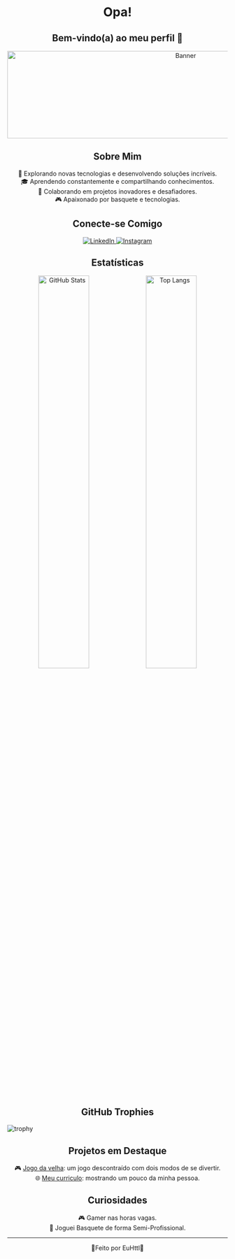 # <div align="center">Opa!</div> 
## <div align="center">Bem-vindo(a) ao meu perfil 🚀</div>

<div align="center">
<img src="https://images.pexels.com/photos/270348/pexels-photo-270348.jpeg" alt="Banner" width="800" height="200">
</div>

## <div align="center">Sobre Mim</div>

<div align="center">
  🚀 Explorando novas tecnologias e desenvolvendo soluções incríveis.<br>
  🎓 Aprendendo constantemente e compartilhando conhecimentos.<br>
  💼 Colaborando em projetos inovadores e desafiadores.<br>
  🎮 Apaixonado por basquete e tecnologias.<br>
</div>

## <div align="center">Conecte-se Comigo</div>

<div align="center">
  <a href="https://www.linkedin.com/in/hyttalo-costa-1991841b2/">
    <img src="https://img.shields.io/badge/LinkedIn-000?style=for-the-badge&logo=linkedin&logoColor=0E76A8" alt="LinkedIn">
  </a>
  <a href="https://www.instagram.com/eu.httl/">
    <img src="https://img.shields.io/badge/Instagram-000?style=for-the-badge&logo=instagram&logoColor=E4405F" alt="Instagram">
  </a>
</div>

## <div align="center">Estatísticas</div> 

<div align="center">
  <img src="https://github-readme-stats.vercel.app/api?username=EuHttl&show_icons=true&theme=tokyonight" width="48%" alt="GitHub Stats"> 
  <img src="https://github-readme-stats.vercel.app/api/top-langs/?username=EuHttl&layout=compact&theme=tokyonight" width="48%" alt="Top Langs">
</div>

## <div align="center">GitHub Trophies</div>

![trophy](https://github-profile-trophy.vercel.app/?username=EuHttl&theme=tokyonight)

## <div align="center">Projetos em Destaque</div>

<div align="center">
  🎮 <a href="https://github.com/EuHttl/jogodavelha">Jogo da velha</a>: um jogo descontraído com dois modos de se divertir.<br>
  🌐 <a href="https://github.com/EuHttl/Curriculo-Responsivo">Meu curriculo</a>: mostrando um pouco da minha pessoa.<br>
</div>

## <div align="center">Curiosidades</div>

<div align="center">
  🎮 Gamer nas horas vagas.<br>
  🏀 Joguei Basquete de forma Semi-Profissional.<br>
</div>

<hr>

<div align="center">
  🤘Feito por EuHttl🤘
</div>

